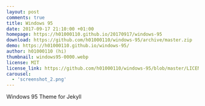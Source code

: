 ```yaml
---
layout: post
comments: true
title: Windows 95
date: 2017-09-17 21:10:00 +01:00
homepage: https://h01000110.github.io/20170917/windows-95
download: https://github.com/h01000110/windows-95/archive/master.zip
demo: https://h01000110.github.io/windows-95/
author: h01000110 (hi)
thumbnail: windows95-0000.webp
license: MIT
license_link: https://github.com/h01000110/windows-95/blob/master/LICENSE
carousel:
  - 'screenshot_2.png'
---
```


Windows 95 Theme for Jekyll

